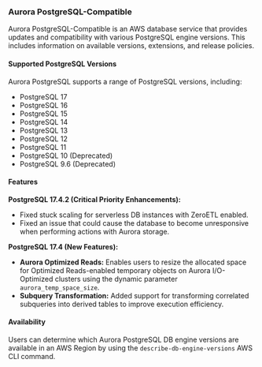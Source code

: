 ### Aurora PostgreSQL-Compatible

Aurora PostgreSQL-Compatible is an AWS database service that provides updates and compatibility with various PostgreSQL engine versions. This includes information on available versions, extensions, and release policies.

#### Supported PostgreSQL Versions

Aurora PostgreSQL supports a range of PostgreSQL versions, including:
*   PostgreSQL 17
*   PostgreSQL 16
*   PostgreSQL 15
*   PostgreSQL 14
*   PostgreSQL 13
*   PostgreSQL 12
*   PostgreSQL 11
*   PostgreSQL 10 (Deprecated)
*   PostgreSQL 9.6 (Deprecated)

#### Features

**PostgreSQL 17.4.2 (Critical Priority Enhancements):**
*   Fixed stuck scaling for serverless DB instances with ZeroETL enabled.
*   Fixed an issue that could cause the database to become unresponsive when performing actions with Aurora storage.

**PostgreSQL 17.4 (New Features):**
*   **Aurora Optimized Reads:** Enables users to resize the allocated space for Optimized Reads-enabled temporary objects on Aurora I/O-Optimized clusters using the dynamic parameter `aurora_temp_space_size`.
*   **Subquery Transformation:** Added support for transforming correlated subqueries into derived tables to improve execution efficiency.

#### Availability

Users can determine which Aurora PostgreSQL DB engine versions are available in an AWS Region by using the `describe-db-engine-versions` AWS CLI command.